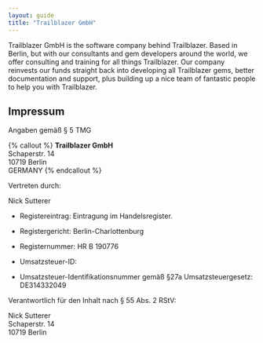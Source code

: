```yaml
---
layout: guide
title: "Trailblazer GmbH"
---
```


Trailblazer GmbH is the software company behind Trailblazer. Based in Berlin, but with our consultants and gem developers around the world, we offer consulting and training for all things Trailblazer. Our company reinvests our funds straight back into developing all Trailblazer gems, better documentation and support, plus building up a nice team of fantastic people to help you with Trailblazer.

## Impressum

Angaben gemäß § 5 TMG

{% callout %}
**Trailblazer GmbH**<br>
Schaperstr. 14<br>
10719 Berlin<br>
GERMANY
{% endcallout %}

Vertreten durch:

Nick Sutterer

* Registereintrag: Eintragung im Handelsregister.
* Registergericht: Berlin-Charlottenburg
* Registernummer: HR B 190776

* Umsatzsteuer-ID:
* Umsatzsteuer-Identifikationsnummer gemäß §27a Umsatzsteuergesetz: DE314332049


Verantwortlich für den Inhalt nach § 55 Abs. 2 RStV:

Nick Sutterer<br>
Schaperstr. 14<br>
10719 Berlin
